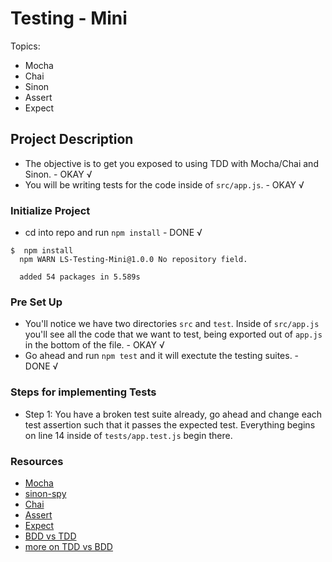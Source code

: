 # Testing - Mini

Topics:
  * Mocha
  * Chai
  * Sinon
  * Assert
  * Expect


## Project Description

* The objective is to get you exposed to using TDD with Mocha/Chai and Sinon. - OKAY √
* You will be writing tests for the code inside of `src/app.js`. - OKAY √

### Initialize Project

* cd into repo and run `npm install` - DONE √
```console
$  npm install
  npm WARN LS-Testing-Mini@1.0.0 No repository field.

  added 54 packages in 5.589s
```

### Pre Set Up

* You'll notice we have two directories `src` and `test`. Inside of `src/app.js` you'll see all the code that we want to test, being exported out of `app.js` in the bottom of the file. - OKAY √
* Go ahead and run `npm test` and it will exectute the testing suites. - DONE √

### Steps for implementing Tests

* Step 1: You have a broken test suite already, go ahead and change each test assertion such that it passes the expected test. Everything begins on line 14 inside of `tests/app.test.js` begin there.

### Resources

* [Mocha](https://mochajs.org/)
* [sinon-spy](https://github.com/domenic/sinon-chai)
* [Chai](http://chaijs.com/)
* [Assert](http://chaijs.com/api/assert/)
* [Expect](http://chaijs.com/api/bdd/)
* [BDD vs TDD](https://codeutopia.net/blog/2015/03/01/unit-testing-tdd-and-bdd/)
* [more on TDD vs BDD](http://chaijs.com/guide/styles/)
